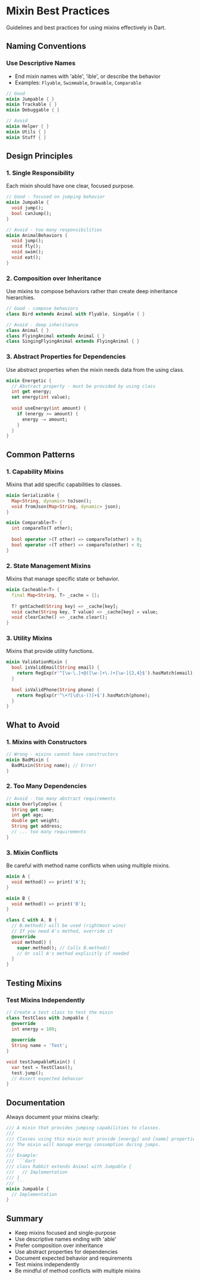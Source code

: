 # Mixin Best Practices

Guidelines and best practices for using mixins effectively in Dart.

## Naming Conventions

### Use Descriptive Names
- End mixin names with 'able', 'ible', or describe the behavior
- Examples: `Flyable`, `Swimmable`, `Drawable`, `Comparable`

```dart
// Good
mixin Jumpable { }
mixin Trackable { }
mixin Debuggable { }

// Avoid
mixin Helper { }
mixin Utils { }
mixin Stuff { }
```

## Design Principles

### 1. Single Responsibility
Each mixin should have one clear, focused purpose.

```dart
// Good - focused on jumping behavior
mixin Jumpable {
  void jump();
  bool canJump();
}

// Avoid - too many responsibilities
mixin AnimalBehaviors {
  void jump();
  void fly();
  void swim();
  void eat();
}
```

### 2. Composition over Inheritance
Use mixins to compose behaviors rather than create deep inheritance hierarchies.

```dart
// Good - compose behaviors
class Bird extends Animal with Flyable, Singable { }

// Avoid - deep inheritance
class Animal { }
class FlyingAnimal extends Animal { }
class SingingFlyingAnimal extends FlyingAnimal { }
```

### 3. Abstract Properties for Dependencies
Use abstract properties when the mixin needs data from the using class.

```dart
mixin Energetic {
  // Abstract property - must be provided by using class
  int get energy;
  set energy(int value);
  
  void useEnergy(int amount) {
    if (energy >= amount) {
      energy -= amount;
    }
  }
}
```

## Common Patterns

### 1. Capability Mixins
Mixins that add specific capabilities to classes.

```dart
mixin Serializable {
  Map<String, dynamic> toJson();
  void fromJson(Map<String, dynamic> json);
}

mixin Comparable<T> {
  int compareTo(T other);
  
  bool operator >(T other) => compareTo(other) > 0;
  bool operator <(T other) => compareTo(other) < 0;
}
```

### 2. State Management Mixins
Mixins that manage specific state or behavior.

```dart
mixin Cacheable<T> {
  final Map<String, T> _cache = {};
  
  T? getCached(String key) => _cache[key];
  void cache(String key, T value) => _cache[key] = value;
  void clearCache() => _cache.clear();
}
```

### 3. Utility Mixins
Mixins that provide utility functions.

```dart
mixin ValidationMixin {
  bool isValidEmail(String email) {
    return RegExp(r'^[\w-\.]+@([\w-]+\.)+[\w-]{2,4}$').hasMatch(email);
  }
  
  bool isValidPhone(String phone) {
    return RegExp(r'^\+?[\d\s-()]+$').hasMatch(phone);
  }
}
```

## What to Avoid

### 1. Mixins with Constructors
```dart
// Wrong - mixins cannot have constructors
mixin BadMixin {
  BadMixin(String name); // Error!
}
```

### 2. Too Many Dependencies
```dart
// Avoid - too many abstract requirements
mixin OverlyComplex {
  String get name;
  int get age;
  double get weight;
  String get address;
  // ... too many requirements
}
```

### 3. Mixin Conflicts
Be careful with method name conflicts when using multiple mixins.

```dart
mixin A {
  void method() => print('A');
}

mixin B {
  void method() => print('B');
}

class C with A, B {
  // B.method() will be used (rightmost wins)
  // If you need A's method, override it
  @override
  void method() {
    super.method(); // Calls B.method()
    // Or call A's method explicitly if needed
  }
}
```

## Testing Mixins

### Test Mixins Independently
```dart
// Create a test class to test the mixin
class TestClass with Jumpable {
  @override
  int energy = 100;
  
  @override
  String name = 'Test';
}

void testJumpableMixin() {
  var test = TestClass();
  test.jump();
  // Assert expected behavior
}
```

## Documentation

Always document your mixins clearly:

```dart
/// A mixin that provides jumping capabilities to classes.
/// 
/// Classes using this mixin must provide [energy] and [name] properties.
/// The mixin will manage energy consumption during jumps.
/// 
/// Example:
/// ```dart
/// class Rabbit extends Animal with Jumpable {
///   // Implementation
/// }
/// ```
mixin Jumpable {
  // Implementation
}
```

## Summary

- Keep mixins focused and single-purpose
- Use descriptive names ending with 'able'
- Prefer composition over inheritance
- Use abstract properties for dependencies
- Document expected behavior and requirements
- Test mixins independently
- Be mindful of method conflicts with multiple mixins